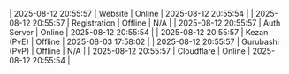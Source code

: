 | 2025-08-12 20:55:57 | Website | Online | 2025-08-12 20:55:54 |
| 2025-08-12 20:55:57 | Registration | Offline | N/A |
| 2025-08-12 20:55:57 | Auth Server | Online | 2025-08-12 20:55:54 |
| 2025-08-12 20:55:57 | Kezan (PvE) | Offline | 2025-08-03 17:58:02 |
| 2025-08-12 20:55:57 | Gurubashi (PvP) | Offline | N/A |
| 2025-08-12 20:55:57 | Cloudflare | Online | 2025-08-12 20:55:54 |
